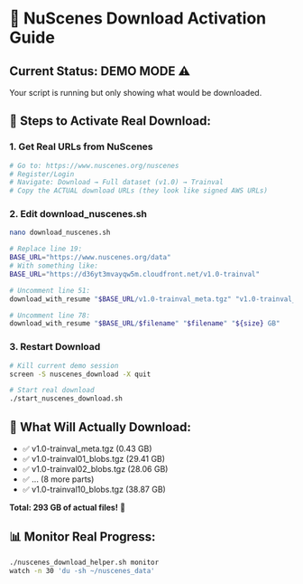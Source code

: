 # 🚀 NuScenes Download Activation Guide

## Current Status: DEMO MODE ⚠️
Your script is running but only showing what would be downloaded.

## 📝 Steps to Activate Real Download:

### 1. Get Real URLs from NuScenes
```bash
# Go to: https://www.nuscenes.org/nuscenes
# Register/Login
# Navigate: Download → Full dataset (v1.0) → Trainval
# Copy the ACTUAL download URLs (they look like signed AWS URLs)
```

### 2. Edit download_nuscenes.sh
```bash
nano download_nuscenes.sh

# Replace line 19:
BASE_URL="https://www.nuscenes.org/data"
# With something like:
BASE_URL="https://d36yt3mvayqw5m.cloudfront.net/v1.0-trainval"

# Uncomment line 51:
download_with_resume "$BASE_URL/v1.0-trainval_meta.tgz" "v1.0-trainval_meta.tgz" "0.43 GB"

# Uncomment line 78:
download_with_resume "$BASE_URL/$filename" "$filename" "${size} GB"
```

### 3. Restart Download
```bash
# Kill current demo session
screen -S nuscenes_download -X quit

# Start real download
./start_nuscenes_download.sh
```

## 🎯 What Will Actually Download:
- ✅ v1.0-trainval_meta.tgz (0.43 GB)
- ✅ v1.0-trainval01_blobs.tgz (29.41 GB)  
- ✅ v1.0-trainval02_blobs.tgz (28.06 GB)
- ✅ ... (8 more parts)
- ✅ v1.0-trainval10_blobs.tgz (38.87 GB)

**Total: 293 GB of actual files!** 🎉

## 📊 Monitor Real Progress:
```bash
./nuscenes_download_helper.sh monitor
watch -n 30 'du -sh ~/nuscenes_data'
``` 